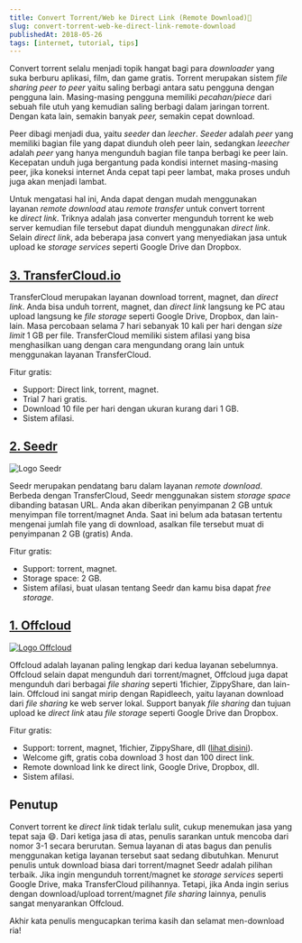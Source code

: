 ```yaml
---
title: Convert Torrent/Web ke Direct Link (Remote Download)🔗
slug: convert-torrent-web-ke-direct-link-remote-download
publishedAt: 2018-05-26
tags: [internet, tutorial, tips]
---
```


Convert torrent selalu menjadi topik hangat bagi para _downloader_ yang suka berburu aplikasi, film, dan game gratis. Torrent merupakan sistem *file sharing peer to peer* yaitu saling berbagi antara satu pengguna dengan pengguna lain. Masing-masing pengguna memiliki _pecahan/piece_ dari sebuah file utuh yang kemudian saling berbagi dalam jaringan torrent. Dengan kata lain, semakin banyak _peer,_ semakin cepat download.

Peer dibagi menjadi dua, yaitu *seeder* dan *leecher*. _Seeder_ adalah _peer_ yang memiliki bagian file yang dapat diunduh oleh peer lain, sedangkan *leeecher* adalah _peer_ yang hanya mengunduh bagian file tanpa berbagi ke peer lain. Kecepatan unduh juga bergantung pada kondisi internet masing-masing peer, jika koneksi internet Anda cepat tapi peer lambat, maka proses unduh juga akan menjadi lambat.

Untuk mengatasi hal ini, Anda dapat dengan mudah menggunakan layanan *remote download* atau *remote transfer* untuk convert torrent ke *direct link*. Triknya adalah jasa converter mengunduh torrent ke web server kemudian file tersebut dapat diunduh menggunakan *direct link*. Selain *direct link*, ada beberapa jasa convert yang menyediakan jasa untuk upload ke *storage services* seperti Google Drive dan Dropbox.

## [3\. TransferCloud.io](https://transfercloud.io/)

TransferCloud merupakan layanan download torrent, magnet, dan *direct link*. Anda bisa unduh torrent, magnet, dan *direct link* langsung ke PC atau upload langsung ke *file storage* seperti Google Drive, Dropbox, dan lain-lain. Masa percobaan selama 7 hari sebanyak 10 kali per hari dengan *size limit* 1 GB per file. TransferCloud memiliki sistem afilasi yang bisa menghasilkan uang dengan cara mengundang orang lain untuk menggunakan layanan TransferCloud.

Fitur gratis:

- Support: Direct link, torrent, magnet.
- Trial 7 hari gratis.
- Download 10 file per hari dengan ukuran kurang dari 1 GB.
- Sistem afilasi.

## [2\. Seedr](https://www.seedr.cc/?r=1218060)

![Logo Seedr](https://static.seedr.cc/images/logo-home.png?v=2)

Seedr merupakan pendatang baru dalam layanan *remote download*. Berbeda dengan TransferCloud, Seedr menggunakan sistem *storage space* dibanding batasan URL. Anda akan diberikan penyimpanan 2 GB untuk menyimpan file torrent/magnet Anda. Saat ini belum ada batasan tertentu mengenai jumlah file yang di download, asalkan file tersebut muat di penyimpanan 2 GB (gratis) Anda.

Fitur gratis:

- Support: torrent, magnet.
- Storage space: 2 GB.
- Sistem afilasi, buat ulasan tentang Seedr dan kamu bisa dapat *free storage*.

## [1\. Offcloud](https://offcloud.com/?=cc3f7388)

[![Logo Offcloud](https://cdn.offcloud.com/468/img)](https://offcloud.com/?=cc3f7388)

Offcloud adalah layanan paling lengkap dari kedua layanan sebelumnya. Offcloud selain dapat mengunduh dari torrent/magnet, Offcloud juga dapat mengunduh dari berbagai *file sharing* seperti 1fichier, ZippyShare, dan lain-lain. Offcloud ini sangat mirip dengan Rapidleech, yaitu layanan download dari *file sharing* ke web server lokal. Support banyak *file sharing* dan tujuan upload ke *direct link* atau *file storage* seperti Google Drive dan Dropbox.

Fitur gratis:

- Support: torrent, magnet, 1fichier, ZippyShare, dll ([lihat disini](https://offcloud.com/list)).
- Welcome gift, gratis coba download 3 host dan 100 direct link.
- Remote download link ke direct link, Google Drive, Dropbox, dll.
- Sistem afilasi.

## Penutup

Convert torrent ke *direct link* tidak terlalu sulit, cukup menemukan jasa yang tepat saja :smile:. Dari ketiga jasa di atas, penulis sarankan untuk mencoba dari nomor 3-1 secara berurutan. Semua layanan di atas bagus dan penulis menggunakan ketiga layanan tersebut saat sedang dibutuhkan. Menurut penulis untuk download biasa dari torrent/magnet Seedr adalah pilihan terbaik. Jika ingin mengunduh torrent/magnet ke *storage services* seperti Google Drive, maka TransferCloud pilihannya. Tetapi, jika Anda ingin serius dengan download/upload torrent/magnet _file sharing_ lainnya, penulis sangat menyarankan Offcloud.

Akhir kata penulis mengucapkan terima kasih dan selamat men-download ria!
